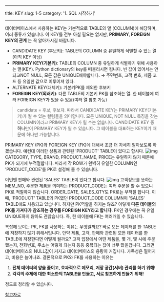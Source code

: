 ﻿---

title: KEY
slug: 1-5
category: '1. SQL 시작하기'

---

데이터베이스에서 사용하는 KEY는 기본적으로 TABLE의 열 (COLUMN)에 해당하며, 여러 종류가 있습니다. 이 KEY를 전부 아실 필요는 없지만, __PRIMARY, FOREIGN KEY의 관계__ 는 꼭 알아가시길 바랍니다.

- CANDIDATE KEY (후보키): TABLE의 COLUMN 중 유일하게 식별할 수 있는 열 (아직 KEY 아님)
- **PRIMARY KEY(기본키)**:  TABLE의 COLUMN 중 유일하게 식별하기 위해 사용하는 열(KEY). Python dictionary의 key를 떠올리시면 됩니다. 빈 값이 있어서는 안되고NOT NULL, 모든 값은 UNIQUE해야합니다.
    → 주민번호, 고객 번호, 제품 코드 등 유일한 값으로 이루어져 있다.
- ALTERNATE KEY(대체키):  기본키PK를 제외한 후보키
- **FOREIGN KEY(외래키)**: 다른 TABLE의 기본키 PK를 참조하는 열. 한 테이블에 여러 FOREIGN KEY가 있을 수 있음(여러 열 참조 가능)

>  candidate = 후보, 후보자. 따라서 CANDIDATE KEY는 PRIMARY KEY(기본키)가 될 수 있는 컬럼들을 의미합니다. 모든 UNIQUE, NOT NULL 특징을 갖는 COLUMN이라고 PRIMARY KEY가 될 수는 없습니다. CANDIDATE KEY 중 **하나**만이 PRIMARY KEY가 될 수 있습니다. 그 테이블을 대표하는 KEY이기 때문에 하나만 가능합니다.

PRIMARY KEY (PK)와 FOREIGN KEY (FK)에 대해서 조금 더 자세히 알아보도록 하겠습니다. 
예컨대 이러한 상품과 관련된 'PRODUCT' TABLE이 있다고 합시다.
![img](./contents/img_3.png)
CATEGORY, TYPE, BRAND, PRODUCT_NAME, PRICE는 유일하지 않기 때문에 PK가 되기에 부적절합니다. 따라서 각 ROW가 완벽히 유일한 COLUMN인 'PRODUCT_CODE'를 PK로 설정해 줄 수 있습니다.

이번엔 판매와 관련된 'SALES' TABLE이 있다고 합시다.
![img](./contents/img_4.png)
고객정보를 뜻하는 MEM_NO, 주문한 제품을 의미하는 PRODUCT_CODE는 여러 주문을 할 수 있으니 PK로 적절하지 않습니다. ORDER_DATE, SALES_QTY도 PK로는 부적절 합니다. 이때, 'PRODUCT' TABLE의 PK였던 PRODUCT_CODE  COLUMN이 'SALES' TABLE에도 사용되고 있습니다. 하지만 PK역할을 하지는 않죠? 이렇게 **다른 테이블의 PK를 가져다가 참조하는 경우를 FOREIGN KEY라고 합니다**. FK인 경우에는 꼭 유일UNIQUE하지 않아도 괜찮습니다. 즉, 한 테이블에 FK는 여러개일 수 있습니다.

복잡해 보이는 PK, FK를 사용하는 이유는 무엇일까요? 바로 모든 데이터를 한 TABLE에 저장하지 않기 위해서입니다. 만약 제품, 고객, 판매와 관련된 모든 데이터를 한 TABLE에 저장한다면 어떻게 될까요? 고객 입장에서 어떤 제품을, 몇 개, 몇 시에 주문했는지, 전화번호, 주소는 어떻게 되는지  등등 중복되는 값이 너무 많을겁니다. 그러면 데이터베이스의 NULL값이 커지고 데이터베이스의 용량이 커집니다. 가독성은 떨어지고, 비용은 늘어나죠.
결론적으로 PK와 FK를 사용하는 이유는 
1. __전체 데이터의 양을 줄이고, 효과적으로 메모리, 저장 공간(서버) 관리를 하기 위해!__ 
2. __각각의 주제에 대한 최소한의 TABLE을 만들고, 서로 참조하게 만들기 위해!__ 

정도로 정리할 수 있습니다.

[참고자료](https://blog.yena.io/studynote/2018/10/02/DBMS-SQL.html)

